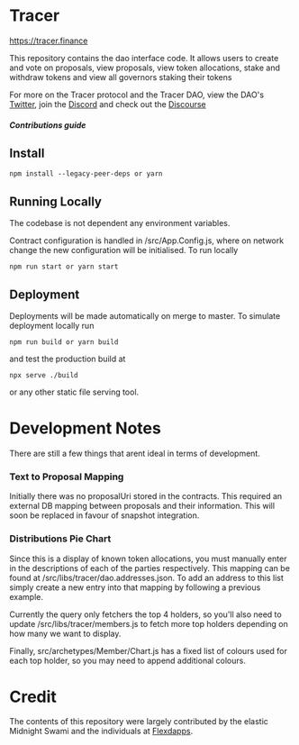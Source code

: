 # Tracer
https://tracer.finance

This repository contains the dao interface code. It allows users to create and vote on proposals, view proposals, view token allocations, stake and withdraw tokens and view all governors staking their tokens

For more on the Tracer protocol and the Tracer DAO, view the DAO's [Twitter](https://twitter.com/tracer_finance), join the [Discord](https://discord.gg/kvJEwfvyrW) and check out the [Discourse](https://discourse.tracer.finance/)

##### Contributions guide
## Install

```
npm install --legacy-peer-deps or yarn
```

## Running Locally
The codebase is not dependent any environment variables. 

Contract configuration is handled in /src/App.Config.js, where on network change the new configuration will be initialised.
To run locally
```
npm run start or yarn start
```

## Deployment
Deployments will be made automatically on merge to master. To simulate deployment locally run
```
npm run build or yarn build
```

and test the production build at

```
npx serve ./build
```

or any other static file serving tool.


# Development Notes
There are still a few things that arent ideal in terms of development.
### Text to Proposal Mapping
Initially there was no proposalUri stored in the contracts. This required an external DB mapping between proposals and their information. This will soon be replaced in favour of snapshot integration.

### Distributions Pie Chart
Since this is a display of known token allocations, you must manually enter in the descriptions of each of the parties respectively.
This mapping can be found at /src/libs/tracer/dao.addresses.json. To add an address to this list simply create a new entry into that mapping by following a previous example.

Currently the query only fetchers the top 4 holders, so you'll also need to update /src/libs/tracer/members.js to fetch more top holders depending on how many we want to display. 

Finally, src/archetypes/Member/Chart.js has a fixed list of colours used for each top holder, so you may need to append additional colours. 


# Credit
The contents of this repository were largely contributed by the elastic Midnight Swami and the individuals at [Flexdapps](https://flexdapps.com/).